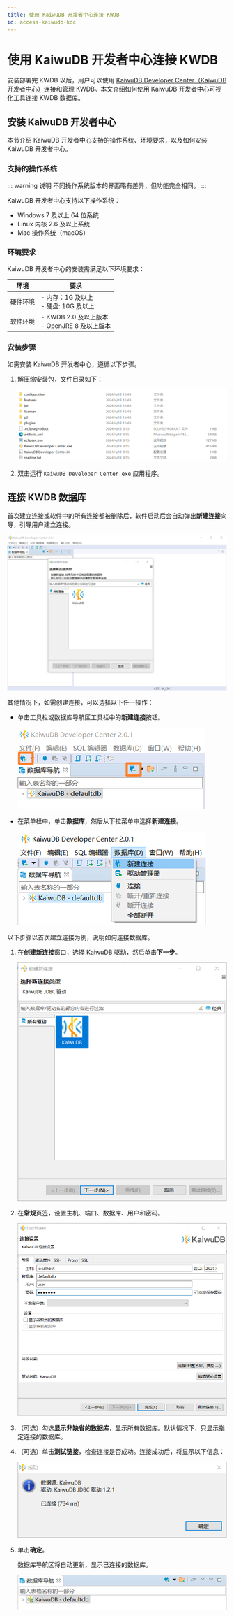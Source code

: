 ```yaml
---
title: 使用 KaiwuDB 开发者中心连接 KWDB
id: access-kaiwudb-kdc
---
```


# 使用 KaiwuDB 开发者中心连接 KWDB

安装部署完 KWDB 以后，用户可以使用 [KaiwuDB Developer Center（KaiwuDB 开发者中心）](../../kdc/overview.md)连接和管理 KWDB。本文介绍如何使用 KaiwuDB 开发者中心可视化工具连接 KWDB 数据库。

## 安装 KaiwuDB 开发者中心

本节介绍 KaiwuDB 开发者中心支持的操作系统、环境要求，以及如何安装 KaiwuDB 开发者中心。

### 支持的操作系统

::: warning 说明
不同操作系统版本的界面略有差异，但功能完全相同。
:::

KaiwuDB 开发者中心支持以下操作系统：

- Windows 7 及以上 64 位系统
- Linux 内核 2.6 及以上系统
- Mac 操作系统（macOS）

### 环境要求

KaiwuDB 开发者中心的安装需满足以下环境要求：

| 环境 | 要求            |
| ----------------------------------- | ---------------------------------------------- |
| 硬件环境                            | - 内存：1G 及以上 <br> - 硬盘: 10G 及以上                |
| 软件环境                            | - KWDB 2.0 及以上版本 <br> - OpenJRE 8 及以上版本 |

### 安装步骤

如需安装 KaiwuDB 开发者中心，遵循以下步骤。

1. 解压缩安装包，文件目录如下：

   ![安装包](../../static/quickstart/JD1MbIGlXoE7qzxwqOjcc8Wtn4e.png)

2. 双击运行 `KaiwuDB Developer Center.exe` 应用程序。

## 连接 KWDB 数据库

首次建立连接或软件中的所有连接都被删除后，软件启动后会自动弹出**新建连接**向导，引导用户建立连接。

![数据库连接](../../static/quickstart/VfcqbD99roY3zbxdCQdcCRFenBc.png)

其他情况下，如需创建连接，可以选择以下任一操作：

- 单击工具栏或数据库导航区工具栏中的**新建连接**按钮。

  ![](../../static/quickstart/RSxWbFLxYoqf5dxHTHkcpyN3nle.png)

- 在菜单栏中，单击**数据库**，然后从下拉菜单中选择**新建连接**。

  ![](../../static/quickstart/WcrObb1VhorfioxESFJcxGtgnAd.png)

以下步骤以首次建立连接为例，说明如何连接数据库。

1. 在**创建新连接**窗口，选择 KaiwuDB 驱动，然后单击**下一步**。

   ![](../../static/quickstart/FU8sbwC1yoqPchxh3ttcptgan4d.png)

2. 在**常规**页签，设置主机、端口、数据库、用户和密码。

   ![](../../static/quickstart/EQ1UbjSRroq00Ix5LdzcapFcnaf.png)

3. （可选）勾选**显示非缺省的数据库**，显示所有数据库。默认情况下，只显示指定连接的数据库。
4. （可选）单击**测试链接**，检查连接是否成功。连接成功后，将显示以下信息：

   ![](../../static/quickstart/TU6nb8Vf1o2gWCxdq1ocIELtnng.png)

5. 单击**确定**。

   数据库导航区将自动更新，显示已连接的数据库。

   ![](../../static/quickstart/TLQcbBq6eoTndRxSYQucuY7bn9e.png)